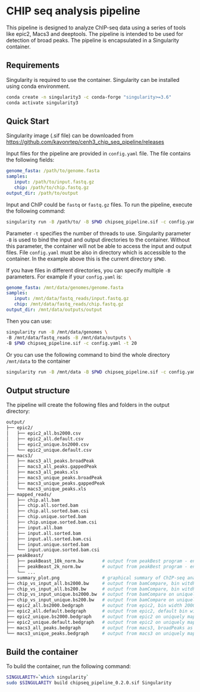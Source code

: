 # CHIP seq analysis pipeline


This pipeline is designed to analyze ChIP-seq data using a series of tools like epic2, Macs3 and deeptools. The pipeline is intended to be used for detection of broad peaks. The pipeline is encapsulated in a Singularity container.

## Requirements 
Singularity is required to use the container. Singularity can be installed using conda environment. 

```bash
conda create -n singularity3 -c conda-forge "singularity>=3.6"
conda activate singularity3
```

## Quick Start
Singularity image (.sif file) can be downloaded from https://github.com/kavonrtep/cenh3_chip_seq_pipeline/releases 


Input files for the pipeline are provided in `config.yaml` file. The file contains the following fields:

```yaml
genome_fasta: /path/to/genome.fasta
samples:
   input: /path/to/input.fastq.gz
   chip: /path/to/chip.fastq.gz
output_dir: /path/to/output
```


Input and ChIP could be `fastq` or `fastq.gz` files. To run the pipeline, execute the following command:

```bash
singularity run -B /path/to/ -B $PWD chipseq_pipeline.sif -c config.yaml -t 20
``` 
Parameter `-t` specifies the number of threads to use. Singularity parameter `-B` is used to bind the input and output directories to the container. Without this parameter, the container will not be able to access the input and output files. File `config.yaml` must be also in directory which is accessible to the container. In the example above this is the current directory `$PWD`. 

If you have files in different directories, you can specify multiple `-B` parameters. For example if your `config.yaml` is:
```yaml
genome_fasta: /mnt/data/genomes/genome.fasta
samples:
   input: /mnt/data/fastq_reads/input.fastq.gz
   chip: /mnt/data/fastq_reads/chip.fastq.gz
output_dir: /mnt/data/outputs/output
```

Then you can use:
```bash
singularity run -B /mnt/data/genomes \
-B /mnt/data/fastq_reads -B /mnt/data/outputs \
-B $PWD chipseq_pipeline.sif -c config.yaml -t 20
```
Or you can use the following command to bind the whole directory `/mnt/data` to the container
```bash
singularity run -B /mnt/data -B $PWD chipseq_pipeline.sif -c config.yaml -t 20
```


## Output structure
The pipeline will create the following files and folders in the output directory:

```bash
output/
├── epic2/
│   ├── epic2_all.bs2000.csv
│   ├── epic2_all.default.csv
│   ├── epic2_unique.bs2000.csv
│   └── epic2_unique.default.csv
├── macs3/
│   ├── macs3_all_peaks.broadPeak
│   ├── macs3_all_peaks.gappedPeak
│   ├── macs3_all_peaks.xls
│   ├── macs3_unique_peaks.broadPeak
│   ├── macs3_unique_peaks.gappedPeak
│   └── macs3_unique_peaks.xls
├── mapped_reads/
│   ├── chip.all.bam
│   ├── chip.all.sorted.bam
│   ├── chip.all.sorted.bam.csi
│   ├── chip.unique.sorted.bam
│   ├── chip.unique.sorted.bam.csi
│   ├── input.all.bam
│   ├── input.all.sorted.bam
│   ├── input.all.sorted.bam.csi
│   ├── input.unique.sorted.bam
│   └── input.unique.sorted.bam.csi
├── peakBeast/
│   ├── peakBeast_10k_norm.bw       # output from peakBest program - enrichment score in 10k windows
│   ├── peakBeast_2k_norm.bw        # output from peakBest program - enrichment score in 2k windows
│   └── ...
├── summary_plot.png                # graphical summary of ChIP-seq analysis
├── chip_vs_input_all.bs2000.bw     # output from bamCompare, bin witdh 2000bp
├── chip_vs_input_all.bs200.bw      # output from bamCompare, bin witdh 200bp
├── chip_vs_input_unique.bs2000.bw  # output from bamCompare on uniquely mapped reads, bin with 2000bp
├── chip_vs_input_unique.bs200.bw   # output from bamCompare on uniquely mapped reads, bin with 200bp
├── epic2_all.bs2000.bedgraph       # output from epic2, bin width 2000bp
├── epic2_all.default.bedgraph      # output from epic2, default bin width (200bp)
├── epic2_unique.bs2000.bedgraph    # output from epic2 on uniquely mapped reads, bin width 2000bp
├── epic2_unique.default.bedgraph   # output from epic2 on uniquely mapped reads, default bin width (200bp)
├── macs3_all_peaks.bedgraph        # output from macs3, broadPeaks as bedgraph
└── macs3_unique_peaks.bedgraph     # output from macs3 on uniquely mapped reads, broadPeaks as bedgraph

```


## Build the container

To build the container, run the following command:

```bash
SINGULARITY=`which singularity`
sudo $SINGULARITY build chipseq_pipeline_0.2.0.sif Singularity
```